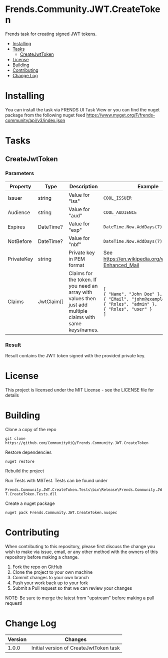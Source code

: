 # Frends.Community.JWT.CreateToken
Frends task for creating signed JWT tokens.

- [Installing](#installing)
- [Tasks](#tasks)
  - [CreateJwtToken](#CreateJwtToken)
- [License](#license)
- [Building](#building)
- [Contributing](#contributing)
- [Change Log](#change-log)

# Installing
You can install the task via FRENDS UI Task View or you can find the nuget package from the following nuget feed
https://www.myget.org/F/frends-community/api/v3/index.json

Tasks
=====

## CreateJwtToken

### Parameters

| Property             | Type                 | Description                          | Example |
| ---------------------| ---------------------| ------------------------------------ | ----- |
| Issuer | string | Value for "iss" | `COOL_ISSUER` |
| Audience | string | Value for "aud" | `COOL_AUDIENCE` |
| Expires | DateTime? | Value for "exp" | `DateTime.Now.AddDays(7)` |
| NotBefore | DateTime? | Value for "nbf" | `DateTime.Now.AddDays(7)` |
| PrivateKey | string | Private key in PEM format | See https://en.wikipedia.org/wiki/Privacy-Enhanced_Mail
| Claims | JwtClaim[] | Claims for the token. If you need an array with values then just add multiple claims with same keys/names. | `[`<br/>`{ "Name", "John Doe" },`<br/>`{ "EMail", "john@example.com" },`<br/>`{ "Roles", "admin" },`<br/>`{ "Roles", "user" }`<br/>`]`

### Result
Result contains the JWT token signed with the provided private key.

# License

This project is licensed under the MIT License - see the LICENSE file for details

# Building

Clone a copy of the repo

`git clone https://github.com/CommunityHiQ/Frends.Community.JWT.CreateToken`

Restore dependencies

`nuget restore`

Rebuild the project

Run Tests with MSTest. Tests can be found under

`Frends.Community.JWT.CreateToken.Tests\bin\Release\Frends.Community.JWT.CreateToken.Tests.dll`

Create a nuget package

`nuget pack Frends.Community.JWT.CreateToken.nuspec`

# Contributing
When contributing to this repository, please first discuss the change you wish to make via issue, email, or any other method with the owners of this repository before making a change.

1. Fork the repo on GitHub
2. Clone the project to your own machine
3. Commit changes to your own branch
4. Push your work back up to your fork
5. Submit a Pull request so that we can review your changes

NOTE: Be sure to merge the latest from "upstream" before making a pull request!

# Change Log

| Version             | Changes                 |
| ---------------------| ---------------------|
| 1.0.0 | Initial version of CreateJwtToken task |